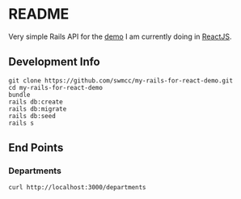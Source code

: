# README

Very simple Rails API for the [demo](https://github.com/swmcc/my-react-app) I am currently doing in [ReactJS](https://reactjs.org/).

## Development Info

```
git clone https://github.com/swmcc/my-rails-for-react-demo.git
cd my-rails-for-react-demo
bundle
rails db:create
rails db:migrate
rails db:seed
rails s
```

## End Points

### Departments

```
curl http://localhost:3000/departments
```
